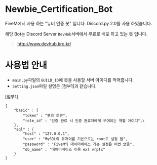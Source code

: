 # Newbie_Certification_Bot
FiveM에서 사용 하는 "뉴비 인증 봇" 입니다. 
Discord.py 2.0를 사용 하였습니다.

해당 Bot는 Discord Server `DevHub`서버에서 무료로 배포 하고 있는 봇 입니다.
> http://www.devhub.kro.kr/

# 사용법 안내
- `main.py`파일의 `GUILD_ID`에 봇을 사용할 서버 아이디를 적어줍니다.
- `Setting.json`파일 설명은 [첨부1]과 같습니다.








[첨부1]
```
{
    "basic" : {
        "token" : "봇의 토큰",
        "role_id" : "인증 완료 시 인증 완료자에게 부여되는 역할 아이디",\
    },
    "sql" : {
        "host" : "127.0.0.1",
        "user" : "MySQL의 유저이름 기본으로는 root로 설정 됨",
        "password" : "FiveM의 데이터베이스 기본 설정은 비번 없음",
        "db_name" : "데이터베이스 이름 ex) vrpfx"
    }
}
```
